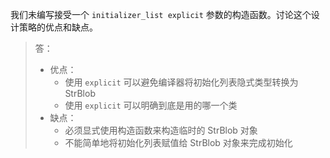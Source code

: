 我们未编写接受一个 `initializer_list explicit` 参数的构造函数。讨论这个设计策略的优点和缺点。

> 答：
>
> * 优点：
>   * 使用 `explicit` 可以避免编译器将初始化列表隐式类型转换为 StrBlob
>   * 使用 `explicit` 可以明确到底是用的哪一个类
> * 缺点：
>   * 必须显式使用构造函数来构造临时的 StrBlob 对象
>   * 不能简单地将初始化列表赋值给 StrBlob 对象来完成初始化
